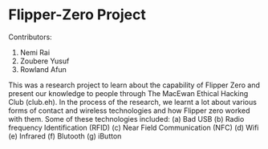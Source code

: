 # Flipper-Zero Project

Contributors:
1. Nemi Rai
2. Zoubere Yusuf
3. Rowland Afun

This was a research project to learn about the capability of Flipper Zero and present our knowledge to people through The MacEwan Ethical Hacking Club (club.eh). In the process of the research, we learnt a lot about various forms of contact and wireless technologies and how Flipper zero worked with them. Some of these technologies included:
(a) Bad USB
(b) Radio frequency Identification (RFID)
(c) Near Field Communication (NFC)
(d) Wifi
(e) Infrared
(f) Blutooth
(g) iButton
